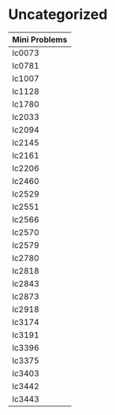# Uncategorized

| Mini Problems |
| ------------- |
| lc0073        |
| lc0781        |
| lc1007        |
| lc1128        |
| lc1780        |
| lc2033        |
| lc2094        |
| lc2145        |
| lc2161        |
| lc2206        |
| lc2460        |
| lc2529        |
| lc2551        |
| lc2566        |
| lc2570        |
| lc2579        |
| lc2780        |
| lc2818        |
| lc2843        |
| lc2873        |
| lc2918        |
| lc3174        |
| lc3191        |
| lc3396        |
| lc3375        |
| lc3403        |
| lc3442        |
| lc3443        |
